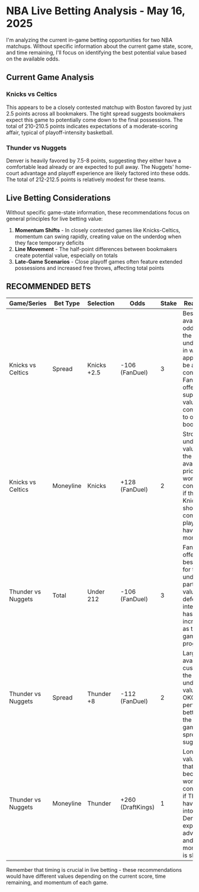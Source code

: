 # NBA Live Betting Analysis - May 16, 2025

I'm analyzing the current in-game betting opportunities for two NBA matchups. Without specific information about the current game state, score, and time remaining, I'll focus on identifying the best potential value based on the available odds.

## Current Game Analysis

### Knicks vs Celtics
This appears to be a closely contested matchup with Boston favored by just 2.5 points across all bookmakers. The tight spread suggests bookmakers expect this game to potentially come down to the final possessions. The total of 210-210.5 points indicates expectations of a moderate-scoring affair, typical of playoff-intensity basketball.

### Thunder vs Nuggets
Denver is heavily favored by 7.5-8 points, suggesting they either have a comfortable lead already or are expected to pull away. The Nuggets' home-court advantage and playoff experience are likely factored into these odds. The total of 212-212.5 points is relatively modest for these teams.

## Live Betting Considerations

Without specific game-state information, these recommendations focus on general principles for live betting value:

1. **Momentum Shifts** - In closely contested games like Knicks-Celtics, momentum can swing rapidly, creating value on the underdog when they face temporary deficits
2. **Line Movement** - The half-point differences between bookmakers create potential value, especially on totals
3. **Late-Game Scenarios** - Close playoff games often feature extended possessions and increased free throws, affecting total points

## RECOMMENDED BETS

| Game/Series | Bet Type | Selection | Odds | Stake | Reasoning |
|-------------|----------|-----------|------|-------|-----------|
| Knicks vs Celtics | Spread | Knicks +2.5 | -106 (FanDuel) | 3 | Best available odds for the underdog in what appears to be a tight contest; FanDuel offers superior value compared to other books |
| Knicks vs Celtics | Moneyline | Knicks | +128 (FanDuel) | 2 | Strong underdog value with the best available price; worth considering if the Knicks are showing competitive play or have momentum |
| Thunder vs Nuggets | Total | Under 212 | -106 (FanDuel) | 3 | FanDuel offers the best odds for the under; particularly valuable if defensive intensity has increased as the game progresses |
| Thunder vs Nuggets | Spread | Thunder +8 | -112 (FanDuel) | 2 | Largest available cushion for the underdog; valuable if OKC is performing better than the pre-game spread suggested |
| Thunder vs Nuggets | Moneyline | Thunder | +260 (DraftKings) | 1 | Long-shot value play that becomes worth considering if Thunder have cut into Denver's expected advantage and momentum is shifting |

Remember that timing is crucial in live betting - these recommendations would have different values depending on the current score, time remaining, and momentum of each game.